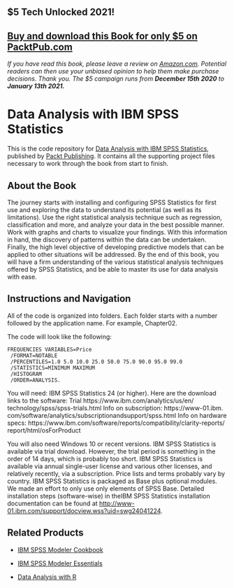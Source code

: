 ## $5 Tech Unlocked 2021!
[Buy and download this Book for only $5 on PacktPub.com](https://www.packtpub.com/product/data-analysis-with-ibm-spss-statistics/9781787283817)
-----
*If you have read this book, please leave a review on [Amazon.com](https://www.amazon.com/gp/product/178728381X).     Potential readers can then use your unbiased opinion to help them make purchase decisions. Thank you. The $5 campaign         runs from __December 15th 2020__ to __January 13th 2021.__*

# Data Analysis with IBM SPSS Statistics
This is the code repository for [Data Analysis with IBM SPSS Statistics](https://www.packtpub.com/big-data-and-business-intelligence/data-analysis-ibm-spss-statistics?utm_source=github&utm_medium=repository&utm_campaign=9781787283817), published by [Packt Publishing](https://www.packtpub.com/?utm_source=github). It contains all the supporting project files necessary to work through the book from start to finish.
## About the Book
The journey starts with installing and configuring SPSS Statistics for first use and exploring the data to understand its potential (as well as its limitations). Use the right statistical analysis technique such as regression, classification and more, and analyze your data in the best possible manner. Work with graphs and charts to visualize your findings. With this information in hand, the discovery of patterns within the data can be undertaken. Finally, the high level objective of developing predictive models that can be applied to other situations will be addressed. By the end of this book, you will have a firm understanding of the various statistical analysis techniques offered by SPSS Statistics, and be able to master its use for data analysis with ease.

## Instructions and Navigation
All of the code is organized into folders. Each folder starts with a number followed by the application name. For example, Chapter02.



The code will look like the following:
```
FREQUENCIES VARIABLES=Price
 /FORMAT=NOTABLE
 /PERCENTILES=1.0 5.0 10.0 25.0 50.0 75.0 90.0 95.0 99.0
 /STATISTICS=MINIMUM MAXIMUM
 /HISTOGRAM
 /ORDER=ANALYSIS.
```

You will need: IBM SPSS Statistics 24 (or higher).
Here are the download links to the software:
Trial https:/​/​www.​ibm.​com/​analytics/​us/​en/​technology/​spss/spss-​trials.​html
Info on subscription: https:/​/​www-​01.​ibm.​com/​software/​analytics/subscriptionandsupport/​spss.​html
Info on hardware specs: https:/​/​www.​ibm.​com/​software/​reports/compatibility/​clarity-​reports/​report/​html/​osForProduct

You will also need Windows 10 or recent versions.
IBM SPSS Statistics is available via trial download. However, the trial period is something in the order of 14 days, which is probably too short.
IBM SPSS Statistics is available via annual single-user license and various other licenses, and relatively recently, via a subscription.
Price lists and terms probably vary by country.
IBM SPSS Statistics is packaged as Base plus optional modules. We made an effort to only use only elements of SPSS Base.
Detailed installation steps (software-wise) in theIBM SPSS Statistics installation documentation can be found at http://www-01.ibm.com/support/docview.wss?uid=swg24041224.

## Related Products
* [IBM SPSS Modeler Cookbook](https://www.packtpub.com/big-data-and-business-intelligence/ibm-spss-modeler-cookbook?utm_source=github&utm_medium=repository&utm_campaign=9781849685467)

* [IBM SPSS Modeler Essentials](https://www.packtpub.com/big-data-and-business-intelligence/ibm-spss-modeler-essentials?utm_source=github&utm_medium=repository&utm_campaign=9781788291118)

* [Data Analysis with R](https://www.packtpub.com/big-data-and-business-intelligence/data-analysis-r?utm_source=github&utm_medium=repository&utm_campaign=9781785288142)


